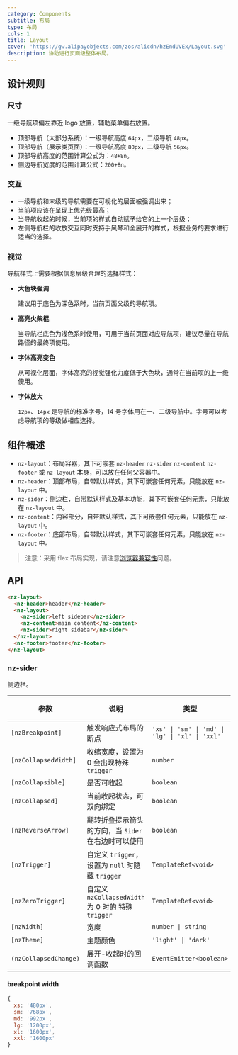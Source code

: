 ```yaml
---
category: Components
subtitle: 布局
type: 布局
cols: 1
title: Layout
cover: 'https://gw.alipayobjects.com/zos/alicdn/hzEndUVEx/Layout.svg'
description: 协助进行页面级整体布局。
---
```




## 设计规则

### 尺寸

一级导航项偏左靠近 logo 放置，辅助菜单偏右放置。

- 顶部导航（大部分系统）：一级导航高度 `64px`，二级导航 `48px`。
- 顶部导航（展示类页面）：一级导航高度 `80px`，二级导航 `56px`。
- 顶部导航高度的范围计算公式为：`48+8n`。
- 侧边导航宽度的范围计算公式：`200+8n`。

### 交互

- 一级导航和末级的导航需要在可视化的层面被强调出来；
- 当前项应该在呈现上优先级最高；
- 当导航收起的时候，当前项的样式自动赋予给它的上一个层级；
- 左侧导航栏的收放交互同时支持手风琴和全展开的样式，根据业务的要求进行适当的选择。

### 视觉

导航样式上需要根据信息层级合理的选择样式：

- **大色块强调**

  建议用于底色为深色系时，当前页面父级的导航项。

- **高亮火柴棍**

  当导航栏底色为浅色系时使用，可用于当前页面对应导航项，建议尽量在导航路径的最终项使用。

- **字体高亮变色**

  从可视化层面，字体高亮的视觉强化力度低于大色块，通常在当前项的上一级使用。

- **字体放大**

  `12px`、`14px` 是导航的标准字号，14 号字体用在一、二级导航中。字号可以考虑导航项的等级做相应选择。

## 组件概述

- `nz-layout`：布局容器，其下可嵌套 `nz-header` `nz-sider` `nz-content` `nz-footer` 或 `nz-layout` 本身，可以放在任何父容器中。
- `nz-header`：顶部布局，自带默认样式，其下可嵌套任何元素，只能放在 `nz-layout` 中。
- `nz-sider`：侧边栏，自带默认样式及基本功能，其下可嵌套任何元素，只能放在 `nz-layout` 中。
- `nz-content`：内容部分，自带默认样式，其下可嵌套任何元素，只能放在 `nz-layout` 中。
- `nz-footer`：底部布局，自带默认样式，其下可嵌套任何元素，只能放在 `nz-layout` 中。

> 注意：采用 flex 布局实现，请注意[浏览器兼容性](http://caniuse.com/#search=flex)问题。

## API

```html
<nz-layout>
  <nz-header>header</nz-header>
  <nz-layout>
    <nz-sider>left sidebar</nz-sider>
    <nz-content>main content</nz-content>
    <nz-sider>right sidebar</nz-sider>
  </nz-layout>
  <nz-footer>footer</nz-footer>
</nz-layout>
```

### nz-sider

侧边栏。

| 参数                    | 说明                                        | 类型                                              | 默认值     |
|-----------------------|-------------------------------------------|-------------------------------------------------|---------|
| `[nzBreakpoint]`      | 触发响应式布局的断点                                | `'xs' \| 'sm' \| 'md' \| 'lg' \| 'xl' \| 'xxl'` | -       |
| `[nzCollapsedWidth]`  | 收缩宽度，设置为 0 会出现特殊 `trigger`                | `number`                                        | `64`    |
| `[nzCollapsible]`     | 是否可收起                                     | `boolean`                                       | `false` |
| `[nzCollapsed]`       | 当前收起状态，可双向绑定                              | `boolean`                                       | `false` |
| `[nzReverseArrow]`    | 翻转折叠提示箭头的方向，当 `Sider` 在右边时可以使用            | `boolean`                                       | `false` |
| `[nzTrigger]`         | 自定义 `trigger`，设置为 `null` 时隐藏 `trigger`    | `TemplateRef<void>`                             | -       |
| `[nzZeroTrigger]`     | 自定义 `nzCollapsedWidth` 为 0 时的 特殊`trigger` | `TemplateRef<void>`                             | -       |
| `[nzWidth]`           | 宽度                                        | `number \| string`                              | `200`   |
| `[nzTheme]`           | 主题颜色                                      | `'light' \| 'dark'`                             | `dark`  |
| `(nzCollapsedChange)` | 展开-收起时的回调函数                               | `EventEmitter<boolean>`                         | -       |

#### breakpoint width

```js
{
  xs: '480px',
  sm: '768px',
  md: '992px',
  lg: '1200px',
  xl: '1600px',
  xxl: '1600px'
}
```
